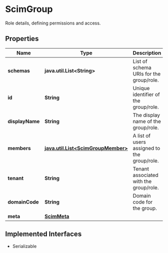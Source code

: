 

# ScimGroup

Role details, defining permissions and access.

## Properties

Name | Type | Description | Notes
------------ | ------------- | ------------- | -------------
**schemas** | **java.util.List&lt;String&gt;** | List of schema URIs for the group/role. |  [optional]
**id** | **String** | Unique identifier of the group/role. |  [optional]
**displayName** | **String** | The display name of the group/role. |  [optional]
**members** | [**java.util.List&lt;ScimGroupMember&gt;**](ScimGroupMember.md) | A list of users assigned to the group/role. |  [optional]
**tenant** | **String** | Tenant associated with the group/role. |  [optional]
**domainCode** | **String** | Domain code for the group. |  [optional]
**meta** | [**ScimMeta**](ScimMeta.md) |  |  [optional]


## Implemented Interfaces

* Serializable


